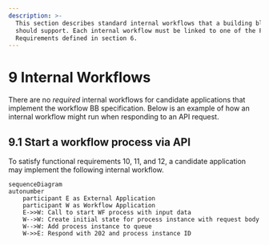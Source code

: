 ```yaml
---
description: >-
  This section describes standard internal workflows that a building block
  should support. Each internal workflow must be linked to one of the Functional
  Requirements defined in section 6.
---
```


# 9 Internal Workflows

There are no _required_ internal workflows for candidate applications that
implement the workflow BB specification. Below is an example of how an internal
workflow might run when responding to an API request.

## 9.1 Start a workflow process via API

To satisfy functional requirements 10, 11, and 12, a candidate application may
implement the following internal workflow.

```mermaid
sequenceDiagram
autonumber
    participant E as External Application
    participant W as Workflow Application
    E->>W: Call to start WF process with input data
    W-->W: Create initial state for process instance with request body
    W-->W: Add process instance to queue
    W->>E: Respond with 202 and process instance ID
```
